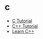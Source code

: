 # c
* [C Tutorial](https://www.sololearn.com/Play/C)
* [C++ Tutorial](https://www.sololearn.com/Play/CPlusPlus)
* [Learn C++](https://www.codecademy.com/learn/learn-c-plus-plus)
